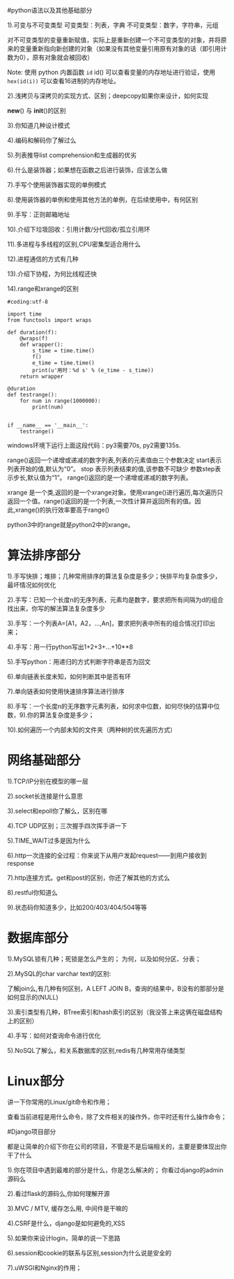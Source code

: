 #python语法以及其他基础部分

1).可变与不可变类型
可变类型：列表，字典
不可变类型：数字，字符串，元组

对不可变类型的变量重新赋值，实际上是重新创建一个不可变类型的对象，并将原来的变量重新指向新创建的对象（如果没有其他变量引用原有对象的话（即引用计数为0），原有对象就会被回收）

Note: 使用 python 内置函数 ` id ` id() 可以查看变量的内存地址进行验证，使用 `hex(id(i))` 可以查看16进制的内存地址。

2).浅拷贝与深拷贝的实现方式、区别；deepcopy如果你来设计，如何实现

__new__() 与 __init__()的区别

3).你知道几种设计模式

4).编码和解码你了解过么

5).列表推导list comprehension和生成器的优劣

6).什么是装饰器；如果想在函数之后进行装饰，应该怎么做

7).手写个使用装饰器实现的单例模式

8).使用装饰器的单例和使用其他方法的单例，在后续使用中，有何区别

9).手写：正则邮箱地址

10).介绍下垃圾回收：引用计数/分代回收/孤立引用环

11).多进程与多线程的区别,CPU密集型适合用什么

12).进程通信的方式有几种

13).介绍下协程，为何比线程还快

14).range和xrange的区别
```
#coding:utf-8

import time
from functools import wraps

def duration(f):
    @wraps(f)
    def wrapper():
        s_time = time.time()
        f()
        e_time = time.time()
        print(u'用时：%d s' % (e_time - s_time))
    return wrapper

@duration
def testrange():
    for num in range(1000000):
        print(num)


if __name__ == '__main__':
    testrange()
```
windows环境下运行上面这段代码：py3需要70s, py2需要135s.

range()返回一个递增或递减的数字列表,列表的元素值由三个参数决定
start表示列表开始的值,默认为“0”。
stop 表示列表结束的值,该参数不可缺少
参数step表示步长,默认值为“1”。
range()返回的是一个递增或递减的数字列表。

xrange 是一个类,返回的是一个xrange对象。使用xrange()进行遍历,每次遍历只返回一个值。range()返回的是一个列表,一次性计算并返回所有的值。因此,xrange()的执行效率要高于range()

python3中的range就是python2中的xrange。



# 算法排序部分

1).手写快排；堆排；几种常用排序的算法复杂度是多少；快排平均复杂度多少，最坏情况如何优化

2).手写：已知一个长度n的无序列表，元素均是数字，要求把所有间隔为d的组合找出来，你写的解法算法复杂度多少

3).手写：一个列表A=[A1，A2，…,An]，要求把列表中所有的组合情况打印出来；

4).手写：用一行python写出1+2+3+…+10**8

5).手写python：用递归的方式判断字符串是否为回文

6).单向链表长度未知，如何判断其中是否有环

7).单向链表如何使用快速排序算法进行排序

8).手写：一个长度n的无序数字元素列表，如何求中位数，如何尽快的估算中位数，9).你的算法复杂度是多少；

10).如何遍历一个内部未知的文件夹（两种树的优先遍历方式）



# 网络基础部分

1).TCP/IP分别在模型的哪一层

2).socket长连接是什么意思

3).select和epoll你了解么，区别在哪

4).TCP UDP区别；三次握手四次挥手讲一下

5).TIME_WAIT过多是因为什么

6).http一次连接的全过程：你来说下从用户发起request——到用户接收到response

7).http连接方式。get和post的区别，你还了解其他的方式么

8).restful你知道么

9).状态码你知道多少，比如200/403/404/504等等



# 数据库部分

1).MySQL锁有几种；死锁是怎么产生的； 为何，以及如何分区、分表；

2).MySQL的char varchar text的区别:

了解join么,有几种有何区别，A LEFT JOIN B，查询的结果中，B没有的那部分是如何显示的(NULL)

3).索引类型有几种，BTree索引和hash索引的区别（我没答上来这俩在磁盘结构上的区别）

4).手写：如何对查询命令进行优化

5).NoSQL了解么，和关系数据库的区别,redis有几种常用存储类型



# Linux部分

讲一下你常用的Linux/git命令和作用；

查看当前进程是用什么命令，除了文件相关的操作外，你平时还有什么操作命令；




#Django项目部分

都是让简单的介绍下你在公司的项目，不管是不是后端相关的，主要是要体现出你干了什么

1).你在项目中遇到最难的部分是什么，你是怎么解决的； 你看过django的admin源码么

2).看过flask的源码么,你如何理解开源

3).MVC / MTV, 缓存怎么用, 中间件是干嘛的

4).CSRF是什么，django是如何避免的,XSS

5).如果你来设计login，简单的说一下思路

6).session和cookie的联系与区别,session为什么说是安全的

7).uWSGI和Nginx的作用；